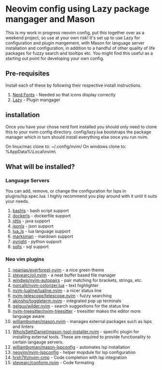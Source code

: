 # Neovim config using Lazy package mangager and Mason

This is my work in progress neovim config, put this together over as a weekend project, so use at your own risk! It's 
set up to use Lazy for configuration and plugin mangement, with Mason for language server installation and
configuration, in addition to a handful of other quality of life packages for fuzzy search and tooltips etc. You might
find this useful as a starting out point for developing your own config.

## Pre-requisites

Install each of these by following their respective install instructions.

1. [Nerd Fonts](https://www.nerdfonts.com/) - Needed so that icons display correctly
2. [Lazy](https://github.com/folke/lazy.nvim) - Plugin mangager

## installation

Once you have your chose nerd font installed you should only need to clone this to your nvim config directory.
config/lazy.lua bootstraps the package manager which in turn should install everything else once you run nvim. 

On linux/mac clone to: ~/.config/nvim/ 
On windows clone to: %AppData%\Local\nvim\

## What will be installed?

### Language Servers

You can add, remove, or change the configuration for lsps in plugins/lsp.spec.lua. I highly recommend you play around
with it until it suits your needs.

1. [bashls](https://github.com/neovim/nvim-lspconfig/blob/master/doc/configs.md#bashls) - bash script support
2. [dockerls](https://github.com/neovim/nvim-lspconfig/blob/master/doc/configs.md#dockerls) - dockerfile support
3. [jdtls](https://github.com/neovim/nvim-lspconfig/blob/master/doc/configs.md#jdtls) - java support
4. [jsonls](https://github.com/neovim/nvim-lspconfig/blob/master/doc/configs.md#jsonls) - json support
5. [lua_ls](https://github.com/neovim/nvim-lspconfig/blob/master/doc/configs.md#lua_ls) - lua language support
6. [marksman](https://github.com/neovim/nvim-lspconfig/blob/master/doc/configs.md#marksman) - mardown support
7. [pyright](https://github.com/neovim/nvim-lspconfig/blob/master/doc/configs.md#pyright) - python support
8. [sqlls](https://github.com/neovim/nvim-lspconfig/blob/master/doc/configs.md#sqlls) - sql support

### Neo vim plugins

1.  [neanias/everforest-nvim](https://github.com/neanias/everforest-nvim) - a nice green theme
2.  [stevearc/oil.nvim](https://github.com/stevearc/oil.nvim) - a neat buffer based file manager
3.  [windwp/nvim-autopairs](https://github.com/windwp/nvim-autopairs) - pair matching for brackets, strings, etc.
4.  [norcalli/nvim-colorizer.lua](https://github.com/norcalli/nvim-colorizer.lua) - text highlighter
5.  [nvim-lualine/lualine.nvim](https://github.com/nvim-lualine/lualine.nvim) - a nicer status line
6.  [nvim-telescope/telescope.nvim](https://github.com/nvim-telescope/telescope.nvim) - fuzzy searching
7.  [akinsho/toggleterm.nvim](https://github.com/akinsho/toggleterm.nvim) - integrated pop up terminals
8.  [gelguy/wilder.nvim](https://github.com/gelguy/wilder.nvim) - search suggextions for the status line
9.  [nvim-treesitter/nvim-treesitter](https://github.com/nvim-treesitter/nvim-treesitter) - treesitter makes the editor more language aware
10. [williamboman/mason.nvim](https://github.com/williamboman/mason.nvim) - manages external packages such as lsps and linters
11. [WhoIsSethDaniel/mason-tool-installer.nvim](https://github.com/WhoIsSethDaniel/mason-tool-installer.nvim) - specific plugin for installing external tools. These are required to provide functionality to certain langauge servers.
12. [williamboman/mason-lspconfig](https://github.com/williamboman/mason-lspconfig) - automates lsp installation
13. [neovim/nvim-lspconfig](https://github.com/neovim/nvim-lspconfig) - helper mopdule for lsp configuration
14. [hrsh7th/nvim-cmp](https://github.com/hrsh7th/nvim-cmp) - Code completion with lsp integration
15. [stevearc/conform.nvim](https://github.com/stevearc/conform.nvim) - Code formating

